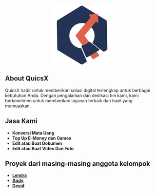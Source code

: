 
<p align="center"><a href="https://laravel.com" target="_blank"><img src="https://github.com/Jiichiro/web-promosi/blob/551bccb1e30e4bed84cde622bc480b0008a1bcad/public/images/logo.png" width="200" alt="Laravel Logo"></a></p>

## About QuicsX

QuicsX hadir untuk memberikan solusi digital terlengkap untuk berbagai kebutuhan Anda. Dengan pengalaman dan dedikasi tim kami, kami berkomitmen untuk memberikan layanan terbaik dan hasil yang memuaskan.

## Jasa Kami

- **Konversi Mata Uang**
- **Top Up E-Money dan Games**
- **Edit atau Buat Dokumen**
- **Edit atau Buat Video Dan Foto**

## Proyek dari masing-masing anggota kelompok

- **[Lendra](https://github.com/Lendra-arch/Situs-Website-Project)**
- **[Andy](https://github.com/Jiichiro/web-promosi)**
- **[Devid](https://youtu.be/dQw4w9WgXcQ?si=F_GkBdpsvLOC0yX0)**
